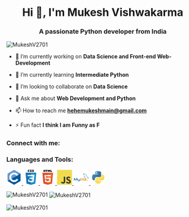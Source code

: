 <h1 align="center">Hi 👋, I'm Mukesh Vishwakarma</h1>
<h3 align="center">A passionate Python developer from India</h3>

<p align="left"> <img src="https://komarev.com/ghpvc/?username=MukeshV2701&label=Profile%20views&color=0e75b6&style=flat" alt="MukeshV2701" /> </p>

- 🔭 I’m currently working on **Data Science and Front-end Web-Development**

- 🌱 I’m currently learning **Intermediate Python**

- 👯 I’m looking to collaborate on **Data Science**

- 💬 Ask me about **Web Development and Python**

- 📫 How to reach me **hehemukeshmain@gmail.com**

- ⚡ Fun fact **I think I am Funny as F**

<h3 align="left">Connect with me:</h3>
<p align="left">
</p>

<h3 align="left">Languages and Tools:</h3>
<p align="left"> <a href="https://www.cprogramming.com/" target="_blank" rel="noreferrer"> <img src="https://raw.githubusercontent.com/devicons/devicon/master/icons/c/c-original.svg" alt="c" width="40" height="40"/> </a> <a href="https://www.w3schools.com/css/" target="_blank" rel="noreferrer"> <img src="https://raw.githubusercontent.com/devicons/devicon/master/icons/css3/css3-original-wordmark.svg" alt="css3" width="40" height="40"/> </a> <a href="https://www.w3.org/html/" target="_blank" rel="noreferrer"> <img src="https://raw.githubusercontent.com/devicons/devicon/master/icons/html5/html5-original-wordmark.svg" alt="html5" width="40" height="40"/> </a> <a href="https://developer.mozilla.org/en-US/docs/Web/JavaScript" target="_blank" rel="noreferrer"> <img src="https://raw.githubusercontent.com/devicons/devicon/master/icons/javascript/javascript-original.svg" alt="javascript" width="40" height="40"/> </a> <a href="https://www.mysql.com/" target="_blank" rel="noreferrer"> <img src="https://raw.githubusercontent.com/devicons/devicon/master/icons/mysql/mysql-original-wordmark.svg" alt="mysql" width="40" height="40"/> </a> <a href="https://www.python.org" target="_blank" rel="noreferrer"> <img src="https://raw.githubusercontent.com/devicons/devicon/master/icons/python/python-original.svg" alt="python" width="40" height="40"/> </a> </p>

<p><img align="left" src="https://github-readme-stats.vercel.app/api/top-langs?username=MukeshV2701&show_icons=true&locale=en&layout=compact" alt="MukeshV2701" /></p>

<p>&nbsp;<img align="center" src="https://github-readme-stats.vercel.app/api?username=MukeshV2701&show_icons=true&locale=en" alt="MukeshV2701" /></p>

<p><img align="center" src="https://github-readme-streak-stats.herokuapp.com/?user=MukeshV2701&" alt="MukeshV2701" /></p>
